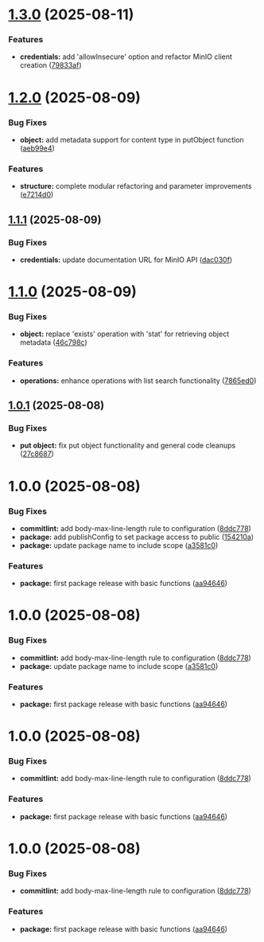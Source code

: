 # [1.3.0](https://github.com/winth03/n8n-nodes-minio/compare/v1.2.0...v1.3.0) (2025-08-11)


### Features

* **credentials:** add 'allowInsecure' option and refactor MinIO client creation ([79833af](https://github.com/winth03/n8n-nodes-minio/commit/79833af2fd749fa6d38cd231eb6c59f5052d5a2a))

# [1.2.0](https://github.com/winth03/n8n-nodes-minio/compare/v1.1.1...v1.2.0) (2025-08-09)


### Bug Fixes

* **object:** add metadata support for content type in putObject function ([aeb99e4](https://github.com/winth03/n8n-nodes-minio/commit/aeb99e4785d1739a6a4cc561b1f33dbaf9f6436b))


### Features

* **structure:** complete modular refactoring and parameter improvements ([e7214d0](https://github.com/winth03/n8n-nodes-minio/commit/e7214d09a0ad233d5d58336b2f8937f9f5e12b02))

## [1.1.1](https://github.com/winth03/n8n-nodes-minio/compare/v1.1.0...v1.1.1) (2025-08-09)


### Bug Fixes

* **credentials:** update documentation URL for MinIO API ([dac030f](https://github.com/winth03/n8n-nodes-minio/commit/dac030f0d98a7161b0bbd4883ba4e9a853d6308f))

# [1.1.0](https://github.com/winth03/n8n-nodes-minio/compare/v1.0.1...v1.1.0) (2025-08-09)


### Bug Fixes

* **object:** replace 'exists' operation with 'stat' for retrieving object metadata ([46c798c](https://github.com/winth03/n8n-nodes-minio/commit/46c798c7946895600782e35709e4c6b4c9ea6a0e))


### Features

* **operations:** enhance operations with list search functionality ([7865ed0](https://github.com/winth03/n8n-nodes-minio/commit/7865ed04cc12b48121d626164a6ead88f6282591))

## [1.0.1](https://github.com/winth03/n8n-nodes-minio/compare/v1.0.0...v1.0.1) (2025-08-08)


### Bug Fixes

* **put object:** fix put object functionality and general code cleanups ([27c8687](https://github.com/winth03/n8n-nodes-minio/commit/27c8687c1b499d290f4e6a304bc333194e342d62))

# 1.0.0 (2025-08-08)


### Bug Fixes

* **commitlint:** add body-max-line-length rule to configuration ([8ddc778](https://github.com/winth03/n8n-nodes-minio/commit/8ddc7785a319f83cdb41b67d43156206d09ff282))
* **package:** add publishConfig to set package access to public ([154210a](https://github.com/winth03/n8n-nodes-minio/commit/154210a329a7444577b59c56747b593ad2ecfab7))
* **package:** update package name to include scope ([a3581c0](https://github.com/winth03/n8n-nodes-minio/commit/a3581c0f64a76d6756877e2a1c391bc5e23b6f09))


### Features

* **package:** first package release with basic functions ([aa94646](https://github.com/winth03/n8n-nodes-minio/commit/aa9464623dc261a8ec539a06480aa6937df53fdf))

# 1.0.0 (2025-08-08)


### Bug Fixes

* **commitlint:** add body-max-line-length rule to configuration ([8ddc778](https://github.com/winth03/n8n-nodes-minio/commit/8ddc7785a319f83cdb41b67d43156206d09ff282))
* **package:** update package name to include scope ([a3581c0](https://github.com/winth03/n8n-nodes-minio/commit/a3581c0f64a76d6756877e2a1c391bc5e23b6f09))


### Features

* **package:** first package release with basic functions ([aa94646](https://github.com/winth03/n8n-nodes-minio/commit/aa9464623dc261a8ec539a06480aa6937df53fdf))

# 1.0.0 (2025-08-08)


### Bug Fixes

* **commitlint:** add body-max-line-length rule to configuration ([8ddc778](https://github.com/winth03/n8n-nodes-minio/commit/8ddc7785a319f83cdb41b67d43156206d09ff282))


### Features

* **package:** first package release with basic functions ([aa94646](https://github.com/winth03/n8n-nodes-minio/commit/aa9464623dc261a8ec539a06480aa6937df53fdf))

# 1.0.0 (2025-08-08)


### Bug Fixes

* **commitlint:** add body-max-line-length rule to configuration ([8ddc778](https://github.com/winth03/n8n-nodes-minio/commit/8ddc7785a319f83cdb41b67d43156206d09ff282))


### Features

* **package:** first package release with basic functions ([aa94646](https://github.com/winth03/n8n-nodes-minio/commit/aa9464623dc261a8ec539a06480aa6937df53fdf))
